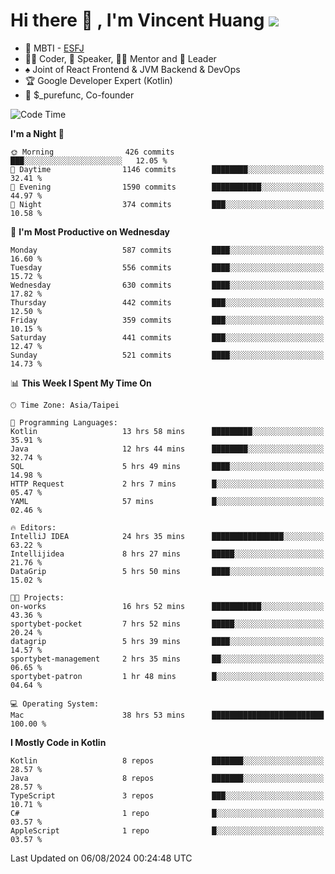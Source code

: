 # Hi there 👋 , I'm Vincent Huang ![](https://komarev.com/ghpvc/?username=Jian-Min-Huang)
- 👀 MBTI - [ESFJ](https://www.16personalities.com/esfj-personality)
- 👨‍💻 Coder, 🎤 Speaker, 👨‍🏫 Mentor and 🚀 Leader
- ♠️ Joint of React Frontend & JVM Backend & DevOps
- 🏆 Google Developer Expert (Kotlin)
- 💼 $_purefunc, Co-founder

<!--START_SECTION:waka-->
![Code Time](http://img.shields.io/badge/Code%20Time-4%2C186%20hrs%2020%20mins-blue)

**I'm a Night 🦉** 

```text
🌞 Morning                426 commits         ███░░░░░░░░░░░░░░░░░░░░░░   12.05 % 
🌆 Daytime                1146 commits        ████████░░░░░░░░░░░░░░░░░   32.41 % 
🌃 Evening                1590 commits        ███████████░░░░░░░░░░░░░░   44.97 % 
🌙 Night                  374 commits         ███░░░░░░░░░░░░░░░░░░░░░░   10.58 % 
```
📅 **I'm Most Productive on Wednesday** 

```text
Monday                   587 commits         ████░░░░░░░░░░░░░░░░░░░░░   16.60 % 
Tuesday                  556 commits         ████░░░░░░░░░░░░░░░░░░░░░   15.72 % 
Wednesday                630 commits         ████░░░░░░░░░░░░░░░░░░░░░   17.82 % 
Thursday                 442 commits         ███░░░░░░░░░░░░░░░░░░░░░░   12.50 % 
Friday                   359 commits         ███░░░░░░░░░░░░░░░░░░░░░░   10.15 % 
Saturday                 441 commits         ███░░░░░░░░░░░░░░░░░░░░░░   12.47 % 
Sunday                   521 commits         ████░░░░░░░░░░░░░░░░░░░░░   14.73 % 
```


📊 **This Week I Spent My Time On** 

```text
🕑︎ Time Zone: Asia/Taipei

💬 Programming Languages: 
Kotlin                   13 hrs 58 mins      █████████░░░░░░░░░░░░░░░░   35.91 % 
Java                     12 hrs 44 mins      ████████░░░░░░░░░░░░░░░░░   32.74 % 
SQL                      5 hrs 49 mins       ████░░░░░░░░░░░░░░░░░░░░░   14.98 % 
HTTP Request             2 hrs 7 mins        █░░░░░░░░░░░░░░░░░░░░░░░░   05.47 % 
YAML                     57 mins             █░░░░░░░░░░░░░░░░░░░░░░░░   02.46 % 

🔥 Editors: 
IntelliJ IDEA            24 hrs 35 mins      ████████████████░░░░░░░░░   63.22 % 
Intellijidea             8 hrs 27 mins       █████░░░░░░░░░░░░░░░░░░░░   21.76 % 
DataGrip                 5 hrs 50 mins       ████░░░░░░░░░░░░░░░░░░░░░   15.02 % 

🐱‍💻 Projects: 
on-works                 16 hrs 52 mins      ███████████░░░░░░░░░░░░░░   43.36 % 
sportybet-pocket         7 hrs 52 mins       █████░░░░░░░░░░░░░░░░░░░░   20.24 % 
datagrip                 5 hrs 39 mins       ████░░░░░░░░░░░░░░░░░░░░░   14.57 % 
sportybet-management     2 hrs 35 mins       ██░░░░░░░░░░░░░░░░░░░░░░░   06.65 % 
sportybet-patron         1 hr 48 mins        █░░░░░░░░░░░░░░░░░░░░░░░░   04.64 % 

💻 Operating System: 
Mac                      38 hrs 53 mins      █████████████████████████   100.00 % 
```

**I Mostly Code in Kotlin** 

```text
Kotlin                   8 repos             ███████░░░░░░░░░░░░░░░░░░   28.57 % 
Java                     8 repos             ███████░░░░░░░░░░░░░░░░░░   28.57 % 
TypeScript               3 repos             ███░░░░░░░░░░░░░░░░░░░░░░   10.71 % 
C#                       1 repo              █░░░░░░░░░░░░░░░░░░░░░░░░   03.57 % 
AppleScript              1 repo              █░░░░░░░░░░░░░░░░░░░░░░░░   03.57 % 
```




 Last Updated on 06/08/2024 00:24:48 UTC
<!--END_SECTION:waka-->
